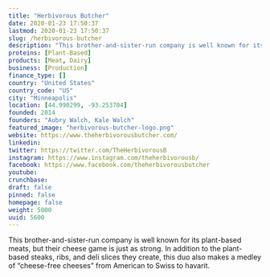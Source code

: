 ```yaml
---
title: "Herbivorous Butcher"
date: 2020-01-23 17:50:37
lastmod: 2020-01-23 17:50:37
slug: /herbivorous-butcher
description: "This brother-and-sister-run company is well known for its plant-based meats, but their cheese game is just as strong. In addition to the plant-based steaks, ribs, and deli slices they create, this duo also makes a medley of “cheese-free cheeses” from American to Swiss to havarit."
proteins: [Plant-Based]
products: [Meat, Dairy]
business: [Production]
finance_type: []
country: "United States"
country_code: "US"
city: "Minneapolis"
location: [44.990299, -93.253704]
founded: 2014
founders: "Aubry Walch, Kale Walch"
featured_image: "herbivorous-butcher-logo.png"
website: https://www.theherbivorousbutcher.com/
linkedin: 
twitter: https://twitter.com/TheHerbivorousB
instagram: https://www.instagram.com/theherbivorousb/
facebook: https://www.facebook.com/theherbivorousbutcher
youtube: 
crunchbase: 
draft: false
pinned: false
homepage: false
weight: 5000
uuid: 5600
---
```

This brother-and-sister-run company is well known for its plant-based meats, but their cheese game is just as strong. In addition to the plant-based steaks, ribs, and deli slices they create, this duo also makes a medley of “cheese-free cheeses” from American to Swiss to havarit.
